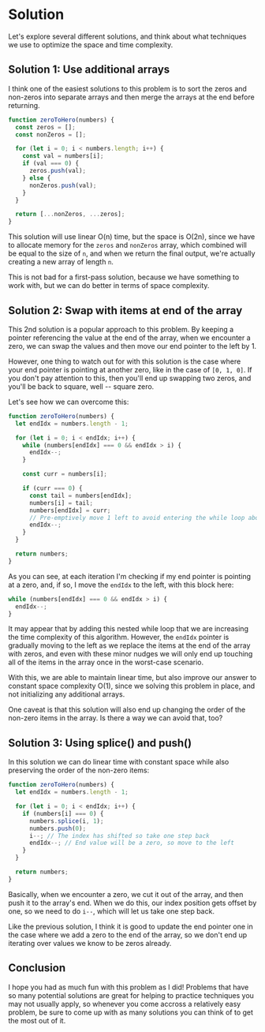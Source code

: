 # Solution

Let's explore several different solutions, and think about what techniques we use to optimize the space and time complexity.

## Solution 1: Use additional arrays

I think one of the easiest solutions to this problem is to sort the zeros and non-zeros into separate arrays and then merge the arrays at the end before returning.

```js
function zeroToHero(numbers) {
  const zeros = [];
  const nonZeros = [];

  for (let i = 0; i < numbers.length; i++) {
    const val = numbers[i];
    if (val === 0) {
      zeros.push(val);
    } else {
      nonZeros.push(val);
    }
  }

  return [...nonZeros, ...zeros];
}
```

This solution will use linear O(n) time, but the space is O(2n), since we have to allocate memory for the `zeros` and `nonZeros` array, which combined will be equal to the size of `n`, and when we return the final output, we're actually creating a new array of length `n`.

This is not bad for a first-pass solution, because we have something to work with, but we can do better in terms of space complexity.

## Solution 2: Swap with items at end of the array

This 2nd solution is a popular approach to this problem. By keeping a pointer referencing the value at the end of the array, when we encounter a zero, we can swap the values and then move our end pointer to the left by 1.

However, one thing to watch out for with this solution is the case where your end pointer is pointing at another zero, like in the case of `[0, 1, 0]`. If you don't pay attention to this, then you'll end up swapping two zeros, and you'll be back to square, well -- square zero.

Let's see how we can overcome this:

```js
function zeroToHero(numbers) {
  let endIdx = numbers.length - 1;

  for (let i = 0; i < endIdx; i++) {
    while (numbers[endIdx] === 0 && endIdx > i) {
      endIdx--;
    }

    const curr = numbers[i];

    if (curr === 0) {
      const tail = numbers[endIdx];
      numbers[i] = tail;
      numbers[endIdx] = curr;
      // Pre-emptively move 1 left to avoid entering the while loop above at least once
      endIdx--;
    }
  }

  return numbers;
}
```

As you can see, at each iteration I'm checking if my end pointer is pointing at a zero, and, if so, I move the `endIdx` to the left, with this block here:

```js
while (numbers[endIdx] === 0 && endIdx > i) {
  endIdx--;
}
```

It may appear that by adding this nested while loop that we are increasing the time complexity of this algorithm. However, the `endIdx` pointer is gradually moving to the left as we replace the items at the end of the array with zeros, and even with these minor nudges we will only end up touching all of the items in the array once in the worst-case scenario.

With this, we are able to maintain linear time, but also improve our answer to constant space complexity O(1), since we solving this problem in place, and not initializing any additional arrays.

One caveat is that this solution will also end up changing the order of the non-zero items in the array. Is there a way we can avoid that, too?

## Solution 3: Using splice() and push()

In this solution we can do linear time with constant space while also preserving the order of the non-zero items:

```js
function zeroToHero(numbers) {
  let endIdx = numbers.length - 1;

  for (let i = 0; i < endIdx; i++) {
    if (numbers[i] === 0) {
      numbers.splice(i, 1);
      numbers.push(0);
      i--; // The index has shifted so take one step back
      endIdx--; // End value will be a zero, so move to the left
    }
  }

  return numbers;
}
```

Basically, when we encounter a zero, we cut it out of the array, and then push it to the array's end. When we do this, our index position gets offset by one, so we need to do `i--`, which will let us take one step back.

Like the previous solution, I think it is good to update the end pointer one in the case where we add a zero to the end of the array, so we don't end up iterating over values we know to be zeros already.

## Conclusion

I hope you had as much fun with this problem as I did! Problems that have so many potential solutions are great for helping to practice techniques you may not usually apply, so whenever you come accross a relatively easy problem, be sure to come up with as many solutions you can think of to get the most out of it.
